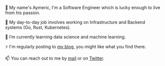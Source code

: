 :wave: My name's Aymeric, I'm a Software Engineer which is lucky enough to live from his passion.

🔭 My day-to-day job involves working on Infrastructure and Backend systems (Go, Rust, Kubernetes).

🌱 I’m currently learning data science and machine learning.

⚡ I'm regularly posting to [my blog](https://aymericbeaumet.com/), you might like what you find there.

📫 You can reach out to me by [mail](hi@aymericbeaumet.com) or on [Twitter](https://twitter.com/aymericbeaumet).
